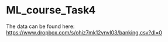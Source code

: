 # ML_course_Task4

The data can be found here: https://www.dropbox.com/s/ohiz7mk12vnvl03/banking.csv?dl=0
